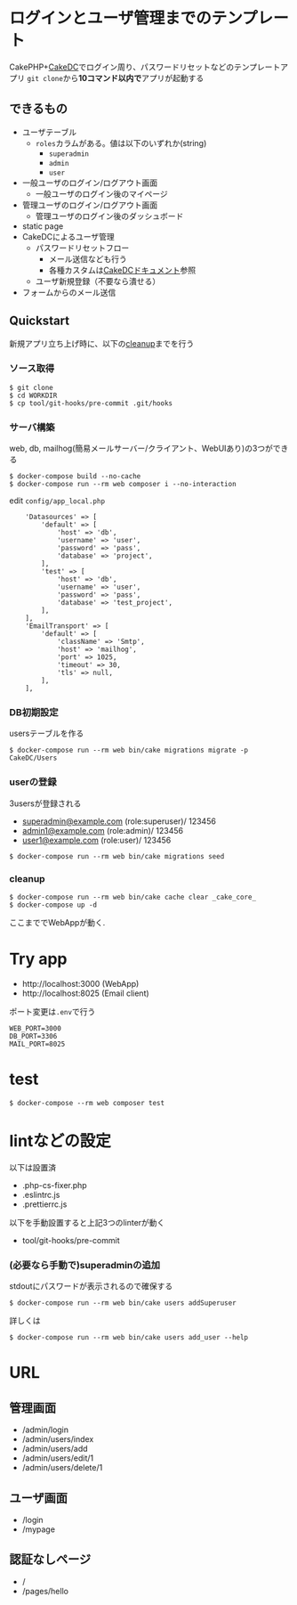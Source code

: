 # ログインとユーザ管理までのテンプレート

CakePHP+[CakeDC](https://github.com/CakeDC/users/)でログイン周り、パスワードリセットなどのテンプレートアプリ
`git clone`から**10コマンド以内で**アプリが起動する

## できるもの
- ユーザテーブル
  - `roles`カラムがある。値は以下のいずれか(string)
    - `superadmin`
    - `admin`
    - `user`
- 一般ユーザのログイン/ログアウト画面
    - 一般ユーザのログイン後のマイページ
- 管理ユーザのログイン/ログアウト画面
    - 管理ユーザのログイン後のダッシュボード
- static page
- CakeDCによるユーザ管理
  - パスワードリセットフロー
    - メール送信なども行う
    - 各種カスタムは[CakeDCドキュメント](https://github.com/CakeDC/users/blob/master/Docs/Home.md#i-want-to)参照
  - ユーザ新規登録（不要なら潰せる）
- フォームからのメール送信

## Quickstart

新規アプリ立ち上げ時に、以下の[cleanup](#cleanup)までを行う

### ソース取得
```
$ git clone
$ cd WORKDIR
$ cp tool/git-hooks/pre-commit .git/hooks
```

### サーバ構築
web, db, mailhog(簡易メールサーバー/クライアント、WebUIあり)の3つができる
```
$ docker-compose build --no-cache
$ docker-compose run --rm web composer i --no-interaction
```

edit `config/app_local.php`
```
    'Datasources' => [
        'default' => [
            'host' => 'db',
            'username' => 'user',
            'password' => 'pass',
            'database' => 'project',
        ],
        'test' => [
            'host' => 'db',
            'username' => 'user',
            'password' => 'pass',
            'database' => 'test_project',
        ],
    ],
    'EmailTransport' => [
        'default' => [
            'className' => 'Smtp',
            'host' => 'mailhog',
            'port' => 1025,
            'timeout' => 30,
            'tls' => null,
        ],
    ],
```


### DB初期設定
usersテーブルを作る
```
$ docker-compose run --rm web bin/cake migrations migrate -p CakeDC/Users
```

### userの登録
3usersが登録される
- superadmin@example.com (role:superuser)/ 123456
- admin1@example.com (role:admin)/ 123456
- user1@example.com (role:user)/ 123456
```
$ docker-compose run --rm web bin/cake migrations seed
```
### cleanup
```
$ docker-compose run --rm web bin/cake cache clear _cake_core_
$ docker-compose up -d
```
ここまででWebAppが動く.


# Try app
- http://localhost:3000 (WebApp)
- http://localhost:8025 (Email client)

ポート変更は`.env`で行う
```
WEB_PORT=3000
DB_PORT=3306
MAIL_PORT=8025
```

# test
```
$ docker-compose --rm web composer test
```

# lintなどの設定
以下は設置済
- .php-cs-fixer.php
- .eslintrc.js
- .prettierrc.js

以下を手動設置すると上記3つのlinterが動く
- tool/git-hooks/pre-commit


### (必要なら手動で)superadminの追加
stdoutにパスワードが表示されるので確保する
```
$ docker-compose run --rm web bin/cake users addSuperuser
```

詳しくは
```
$ docker-compose run --rm web bin/cake users add_user --help
```
# URL

## 管理画面
- /admin/login
- /admin/users/index
- /admin/users/add
- /admin/users/edit/1
- /admin/users/delete/1

## ユーザ画面
- /login
- /mypage


## 認証なしページ
- /
- /pages/hello
